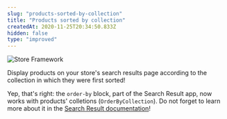 ```yaml
---
slug: "products-sorted-by-collection"
title: "Products sorted by collection"
createdAt: 2020-11-25T20:34:50.833Z
hidden: false
type: "improved"
---
```


![Store Framework](https://cdn.jsdelivr.net/gh/vtexdocs/dev-portal-content@main/images/products-sorted-by-collection-0.png)

Display products on your store's search results page according to the collection in which they were first sorted!

Yep, that's right: the `order-by` block, part of the Search Result app, now works with products' colletions (`OrderByCollection`). Do not forget to learn more about it in the [Search Result documentation](https://vtex.io/docs/components/all/vtex.search-result/)!
